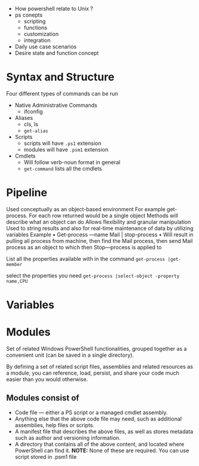 - How powershell relate to Unix ?
- ps conepts
    - scripting
    - functions
    - customization
    - integration
- Daily use case scenarios 
- Desire state and function concept

# Syntax and Structure
Four different types of commands can be run 
- Native Administrative Commands 
    - ifconfig 
- Aliases 
    - cls, Is
    - `get-alias`   
- Scripts 
    - scripts will have `.ps1` extension
    - modules will have `.psm1` extension
- Cmdlets
    - Will follow verb-noun format in general
    - `get-command` lists all the cmdlets

# Pipeline
Used conceptually as an object-based environment 
For example get-process. For each row returned would be a single 
object 
Methods will describe what an object can do 
Allows flexibility and granular manipulation 
Used to string results and also for real-time maintenance of data by 
utilizing variables
Example 
• Get-process —name Mail | stop-process 
• Will result in pulling all process from machine, then find the Mail 
process, then send Mail process as an object to which then Stop—process is applied to  

List all the properties available with in the command
`get-process |get-member`

select the properties you need
`get-process |select-object -property name,CPU`

# Variables
# Modules
Set of related Windows PowerSheII functionalities, grouped together 
as a convenient unit (can be saved in a single directory). 

By defining a set of related script files, assemblies and related 
resources as a module, you can reference, load, persist, and share 
your code much easier than you would otherwise. 

## Modules consist of 
- Code file — either a PS script or a managed cmdlet assembly. 
- Anything else that the above code file may need, such as additional 
assemblies, help files or scripts. 
- A manifest file that describes the above files, as well as stores metadata such 
as author and versioning information. 
- A directory that contains all of the above content, and located where 
PowerShell can find it. 
**NOTE:** None of these are required. You can use script stored in .psm1 file 